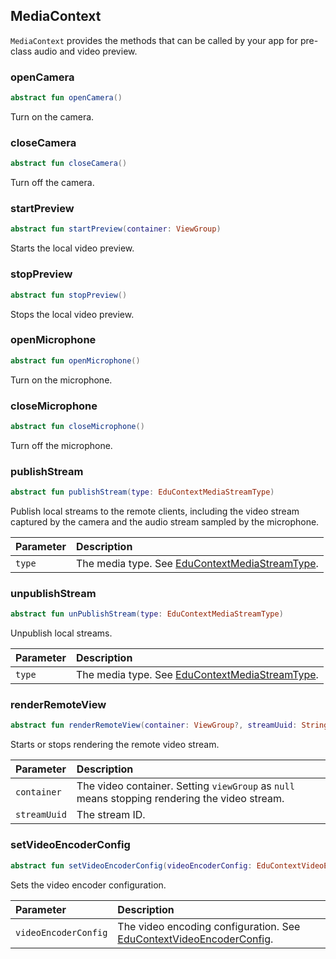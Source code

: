 ## MediaContext

`MediaContext` provides the methods that can be called by your app for pre-class audio and video preview.

### openCamera

```kotlin
abstract fun openCamera()
```

Turn on the camera.

### closeCamera

```kotlin
abstract fun closeCamera()
```

Turn off the camera.

### startPreview

```kotlin
abstract fun startPreview(container: ViewGroup)
```

Starts the local video preview.

### stopPreview

```kotlin
abstract fun stopPreview()
```

Stops the local video preview.

### openMicrophone

```kotlin
abstract fun openMicrophone()
```

Turn on the microphone.

### closeMicrophone

```kotlin
abstract fun closeMicrophone()
```

Turn off the microphone.

### publishStream

```kotlin
abstract fun publishStream(type: EduContextMediaStreamType)
```

Publish local streams to the remote clients, including the video stream captured by the camera and the audio stream sampled by the microphone.

| Parameter | Description |
| :----- | :----------------------------------------------------------- |
| `type` | The media type. See [EduContextMediaStreamType](/en/agora-class/edu_context_api_ref_android_type_def?platform=Android#educontextmediastreamtype). |

### unpublishStream

```kotlin
abstract fun unPublishStream(type: EduContextMediaStreamType)
```

Unpublish local streams.

| Parameter | Description |
| :----- | :----------------------------------------------------------- |
| `type` | The media type. See [EduContextMediaStreamType](/en/agora-class/edu_context_api_ref_android_type_def?platform=Android#educontextmediastreamtype). |

### renderRemoteView

```kotlin
abstract fun renderRemoteView(container: ViewGroup?, streamUuid: String)
```

Starts or stops rendering the remote video stream.

| Parameter | Description |
| :----------- | :----------------------------------------------------- |
| `container` | The video container. Setting `viewGroup` as `null` means stopping rendering the video stream. |
| `streamUuid` | The stream ID. |

### setVideoEncoderConfig

```kotlin
abstract fun setVideoEncoderConfig(videoEncoderConfig: EduContextVideoEncoderConfig)
```

Sets the video encoder configuration.

| Parameter | Description |
| :------------------- | :----------------------------------------------------------- |
| `videoEncoderConfig` | The video encoding configuration. See [EduContextVideoEncoderConfig](/en/agora-class/edu_context_api_ref_android_type_def?platform=Android#educontextvideoencoderconfig). |
